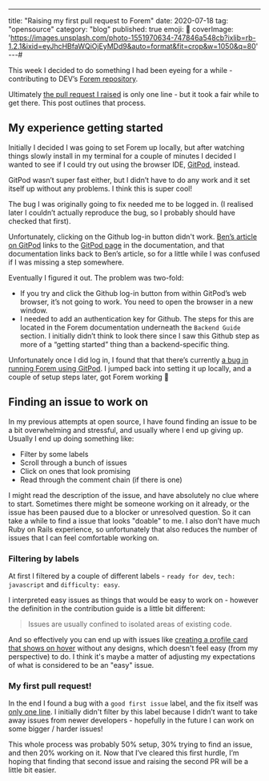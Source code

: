 ---
title: "Raising my first pull request to Forem"
date: 2020-07-18
tag: "opensource"
category: "blog"
published: true
emoji: 🌱
coverImage: 'https://images.unsplash.com/photo-1551970634-747846a548cb?ixlib=rb-1.2.1&ixid=eyJhcHBfaWQiOjEyMDd9&auto=format&fit=crop&w=1050&q=80'
---# 

This week I decided to do something I had been eyeing for a while - contributing to DEV’s [Forem repository](https://github.com/forem/forem).

Ultimately [the pull request I raised](https://github.com/forem/forem/pull/9375) is only one line - but it took a fair while to get there. This post outlines that process.

## My experience getting started

Initially I decided I was going to set Forem up locally, but after watching things slowly install in my terminal for a couple of minutes I decided I wanted to see if I could try out using the browser IDE, [GitPod](https://dev.to/ben/spin-up-a-local-instance-of-dev-in-the-cloud-with-gitpod-it-s-incredibly-simple-pij), instead.

GitPod wasn’t super fast either, but I didn’t have to do any work and it set itself up without any problems. I think this is super cool!

The bug I was originally going to fix needed me to be logged in. (I realised later I couldn’t actually reproduce the bug, so I probably should have checked that first).

Unfortunately, clicking on the Github log-in button didn't work. [Ben’s article on GitPod](https://dev.to/ben/spin-up-a-local-instance-of-dev-in-the-cloud-with-gitpod-it-s-incredibly-simple-pij) links to the [GitPod page](https://docs.dev.to/installation/gitpod/) in the documentation, and that documentation links back to Ben’s article, so for a little while I was confused if I was missing a step somewhere.

Eventually I figured it out. The problem was two-fold:

* If you try and click the Github log-in button from within GitPod’s web browser, it’s not going to work. You need to open the browser in a new window.
* I needed to add an authentication key for Github. The steps for this are located in the Forem documentation underneath the `Backend Guide` section. I initially didn’t think to look there since I saw this Github step as more of a “getting started” thing than a backend-specific thing.

Unfortunately once I did log in, I found that that there’s currently [a bug in running Forem using GitPod](https://github.com/forem/forem/issues/9195). I jumped back into setting it up locally, and a couple of setup steps later, got Forem working 🎉

## Finding an issue to work on
In my previous attempts at open source, I have found finding an issue to be a bit overwhelming and stressful, and usually where I end up giving up. Usually I end up doing something like:

* Filter by some labels
* Scroll through a bunch of issues
* Click on ones that look promising
* Read through the comment chain (if there is one)

I might read the description of the issue, and have absolutely no clue where to start. Sometimes there might be someone working on it already, or the issue has been paused due to a blocker or unresolved question. So it can take a while to find a issue that looks "doable" to me. I also don’t have much Ruby on Rails experience, so unfortunately that also reduces the number of issues that I can feel comfortable working on.

### Filtering by labels

At first I filtered by a couple of different labels - `ready for dev`, `tech: javascript` and `difficulty: easy`. 

I interpreted easy issues as things that would be easy to work on - however the definition in the contribution guide is a little bit different:

> Issues are usually confined to isolated areas of existing code.

And so effectively you can end up with issues like [creating a profile card that shows on hover](https://github.com/forem/forem/issues/1122) without any designs, which doesn't feel easy (from my perspective) to do. I think it's maybe a matter of adjusting my expectations of what is considered to be an "easy" issue.

### My first pull request!

In the end I found a bug with a `good first issue` label, and the fix itself was [only one line](https://github.com/forem/forem/pull/9375). I initially didn't filter by this label because I didn’t want to take away issues from newer developers - hopefully in the future I can work on some bigger / harder issues!

This whole process was probably 50% setup, 30% trying to find an issue, and then 20% working on it. Now that I’ve cleared this first hurdle, I’m hoping that finding that second issue and raising the second PR will be a little bit easier.